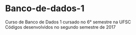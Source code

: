 # Banco-de-dados-1
Curso de Banco de Dados 1 cursado no 6° semestre na UFSC  
Códigos desenvolvidos no  segundo semestre de 2017

